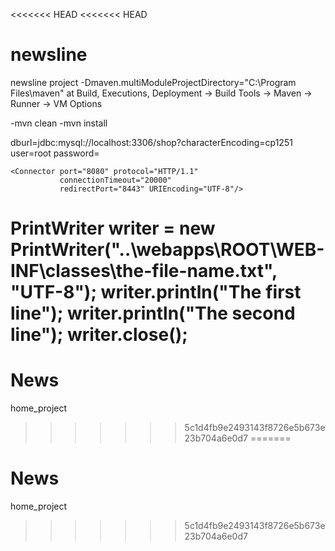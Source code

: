 <<<<<<< HEAD
<<<<<<< HEAD
# newsline
newsline project
-Dmaven.multiModuleProjectDirectory="C:\Program Files\maven" at Build, Executions, Deployment -> Build Tools -> Maven -> Runner -> VM Options

<Connector port="8080" protocol="HTTP/1.1" connectionTimeout="20000" redirectPort="8443" URIEncoding="UTF-8" />



-mvn clean
-mvn install


dburl=jdbc:mysql://localhost:3306/shop?characterEncoding=cp1251
user=root
password=


    <Connector port="8080" protocol="HTTP/1.1"
               connectionTimeout="20000"
               redirectPort="8443" URIEncoding="UTF-8"/>

PrintWriter writer = new PrintWriter("..\\webapps\\ROOT\\WEB-INF\\classes\\the-file-name.txt", "UTF-8");
               writer.println("The first line");
               writer.println("The second line");
               writer.close();
=======
# News
home_project
>>>>>>> 5c1d4fb9e2493143f8726e5b673e23b704a6e0d7
=======
# News
home_project
>>>>>>> 5c1d4fb9e2493143f8726e5b673e23b704a6e0d7
